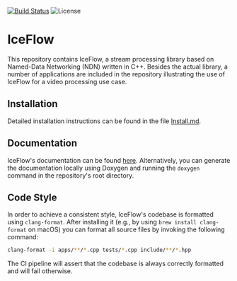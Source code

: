 [![Build Status](https://github.com/hsel-netsys/iceflow/actions/workflows/build.yml/badge.svg)](https://github.com/hsel-netsys/iceflow/actions/workflows/build.yml)
![License](https://img.shields.io/github/license/hsel-netsys/iceflow)

# IceFlow

This repository contains IceFlow, a stream processing library based on
Named-Data Networking (NDN) written in C++.
Besides the actual library, a number of applications are included in the
repository illustrating the use of IceFlow for a video processing use case.

<!-- TODO: Expand README -->

## Installation

Detailed installation instructions can be found in the file [Install.md](Install.md).

## Documentation

IceFlow's documentation can be found [here](). <!-- TODO: Insert GitHub Pages link -->
Alternatively, you can generate the documentation locally using Doxygen and
running the `doxygen` command in the repository's root directory.

## Code Style

In order to achieve a consistent style, IceFlow's codebase is formatted using
`clang-format`.
After installing it (e.g., by using `brew install clang-format` on macOS) you
can format all source files by invoking the following command:

```sh
clang-format -i apps/**/*.cpp tests/*.cpp include/**/*.hpp
```
The CI pipeline will assert that the codebase is always correctly
formatted and will fail otherwise.
